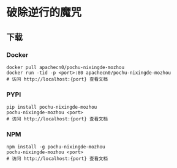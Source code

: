 # 破除逆行的魔咒

## 下载

### Docker

```
docker pull apachecn0/pochu-nixingde-mozhou
docker run -tid -p <port>:80 apachecn0/pochu-nixingde-mozhou
# 访问 http://localhost:{port} 查看文档
```

### PYPI

```
pip install pochu-nixingde-mozhou
pochu-nixingde-mozhou <port>
# 访问 http://localhost:{port} 查看文档
```

### NPM

```
npm install -g pochu-nixingde-mozhou
pochu-nixingde-mozhou <port>
# 访问 http://localhost:{port} 查看文档
```